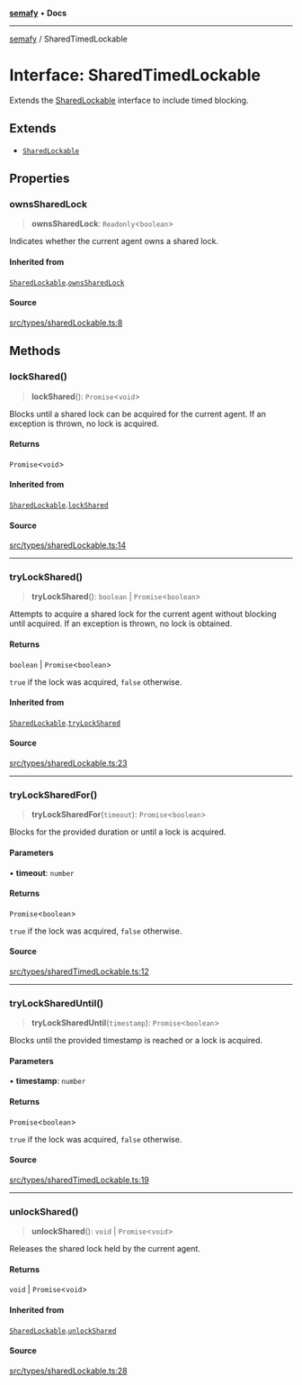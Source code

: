 [**semafy**](../README.md) • **Docs**

***

[semafy](../globals.md) / SharedTimedLockable

# Interface: SharedTimedLockable

Extends the [SharedLockable](SharedLockable.md) interface to include timed blocking.

## Extends

- [`SharedLockable`](SharedLockable.md)

## Properties

### ownsSharedLock

> **ownsSharedLock**: `Readonly`\<`boolean`\>

Indicates whether the current agent owns a shared lock.

#### Inherited from

[`SharedLockable`](SharedLockable.md).[`ownsSharedLock`](SharedLockable.md#ownssharedlock)

#### Source

[src/types/sharedLockable.ts:8](https://github.com/havelessbemore/semafy/blob/c1d56be99a331ecbe5fe1625f5e190ff01b04eee/src/types/sharedLockable.ts#L8)

## Methods

### lockShared()

> **lockShared**(): `Promise`\<`void`\>

Blocks until a shared lock can be acquired for the current
agent. If an exception is thrown, no lock is acquired.

#### Returns

`Promise`\<`void`\>

#### Inherited from

[`SharedLockable`](SharedLockable.md).[`lockShared`](SharedLockable.md#lockshared)

#### Source

[src/types/sharedLockable.ts:14](https://github.com/havelessbemore/semafy/blob/c1d56be99a331ecbe5fe1625f5e190ff01b04eee/src/types/sharedLockable.ts#L14)

***

### tryLockShared()

> **tryLockShared**(): `boolean` \| `Promise`\<`boolean`\>

Attempts to acquire a shared lock for the current agent
without blocking until acquired. If an exception
is thrown, no lock is obtained.

#### Returns

`boolean` \| `Promise`\<`boolean`\>

`true` if the lock was acquired, `false` otherwise.

#### Inherited from

[`SharedLockable`](SharedLockable.md).[`tryLockShared`](SharedLockable.md#trylockshared)

#### Source

[src/types/sharedLockable.ts:23](https://github.com/havelessbemore/semafy/blob/c1d56be99a331ecbe5fe1625f5e190ff01b04eee/src/types/sharedLockable.ts#L23)

***

### tryLockSharedFor()

> **tryLockSharedFor**(`timeout`): `Promise`\<`boolean`\>

Blocks for the provided duration or until a lock is acquired.

#### Parameters

• **timeout**: `number`

#### Returns

`Promise`\<`boolean`\>

`true` if the lock was acquired, `false` otherwise.

#### Source

[src/types/sharedTimedLockable.ts:12](https://github.com/havelessbemore/semafy/blob/c1d56be99a331ecbe5fe1625f5e190ff01b04eee/src/types/sharedTimedLockable.ts#L12)

***

### tryLockSharedUntil()

> **tryLockSharedUntil**(`timestamp`): `Promise`\<`boolean`\>

Blocks until the provided timestamp is reached or a lock is acquired.

#### Parameters

• **timestamp**: `number`

#### Returns

`Promise`\<`boolean`\>

`true` if the lock was acquired, `false` otherwise.

#### Source

[src/types/sharedTimedLockable.ts:19](https://github.com/havelessbemore/semafy/blob/c1d56be99a331ecbe5fe1625f5e190ff01b04eee/src/types/sharedTimedLockable.ts#L19)

***

### unlockShared()

> **unlockShared**(): `void` \| `Promise`\<`void`\>

Releases the shared lock held by the current agent.

#### Returns

`void` \| `Promise`\<`void`\>

#### Inherited from

[`SharedLockable`](SharedLockable.md).[`unlockShared`](SharedLockable.md#unlockshared)

#### Source

[src/types/sharedLockable.ts:28](https://github.com/havelessbemore/semafy/blob/c1d56be99a331ecbe5fe1625f5e190ff01b04eee/src/types/sharedLockable.ts#L28)
